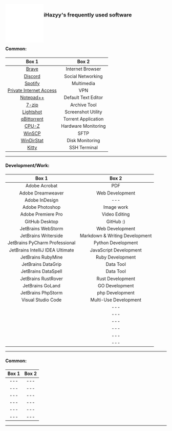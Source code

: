 <img align="left" width="120x" height="120px" src="/assets/white_icon.png">


### iHazyy's frequently used software

<br>
<br>
<br>



#### Common:
|                               Box 1                                |        Box 2        |
|:------------------------------------------------------------------:|:-------------------:|
|                    [Brave](https://brave.com/)                     |  Internet Browser   |
|                  [Discord](https://discord.com/)                   |  Social Networking  |
|                [Spotify](https://open.spotify.com/)                |     Multimedia      |
| [Private Internet Access](https://www.privateinternetaccess.com/)  |         VPN         |
|            [Notepad++](https://notepad-plus-plus.org/)             | Default Text Editor |
|                  [7-zip](https://www.7-zip.org/)                   |    Archive Tool     |
|               [Lightshot](https://app.prntscr.com/)                | Screenshot Utility  |
|            [qBittorrent](https://www.qbittorrent.org/)             | Torrent Application |
|        [CPU-Z](https://www.cpuid.com/softwares/cpu-z.html)         | Hardware Monitoring |
|             [WinSCP](https://winscp.net/eng/index.php)             |        SFTP         |
|               [WinDirStat](https://windirstat.net/)                |   Disk Monitoring   |
|           [Kitty](https://www.9bis.net/kitty/index.html)           |    SSH Terminal     |

---

#### Development/Work:
|              Box 1               |             Box 2              |
|:--------------------------------:|:------------------------------:|
|          Adobe Acrobat           |              PDF               |
|        Adobe Dreamweaver         |        Web Development         |
|          Adobe InDesign          |              ---               |
|         Adobe Photoshop          |           Image work           |
|        Adobe Premiere Pro        |         Video Editing          |
|          GitHub Desktop          |           GitHub :)            |
|        JetBrains WebStorm        |        Web Development         |
|       JetBrains Writerside       | Markdown & Writing Development |
|  JetBrains PyCharm Professional  |       Python Development       |
| JetBrains IntelliJ IDEA Ultimate |     JavaScript Development     |
|        JetBrains RubyMine        |        Ruby Development        |
|        JetBrains DataGrip        |           Data Tool            |
|       JetBrains DataSpell        |           Data Tool            |
|       JetBrains RustRover        |        Rust Development        |
|         JetBrains GoLand         |         GO Development         |
|        JetBrains PhpStorm        |        php Development         |
|        Visual Studio Code        |     Multi-Use Development      |
|                                  |              ---               |
|                                  |              ---               |
|                                  |              ---               |
|                                  |              ---               |
|                                  |              ---               |
|                                  |              ---               |

---

#### Common:
| Box 1 | Box 2                  |
|:-----:| :--------------------: |
|  ---  | ---                    |
|  ---  | ---                    |
|  ---  | ---                    |
|  ---  | ---                    |
|  ---  | ---                    |
|  ---  | ---                    |

---